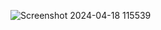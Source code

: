 ![Screenshot 2024-04-18 115539](https://github.com/SOLANKIRUSHIK/quick_mart/assets/147038844/71e0ff3f-c2e2-49e7-9578-08b8f09c4c91)
